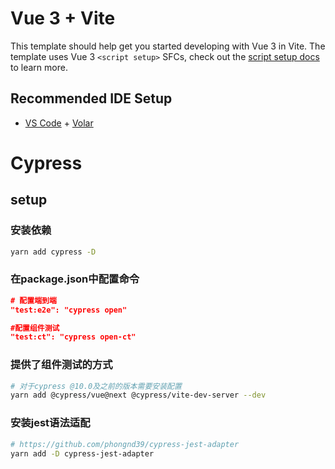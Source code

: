 # Vue 3 + Vite

This template should help get you started developing with Vue 3 in Vite. The template uses Vue 3 `<script setup>` SFCs, check out the [script setup docs](https://v3.vuejs.org/api/sfc-script-setup.html#sfc-script-setup) to learn more.

## Recommended IDE Setup

- [VS Code](https://code.visualstudio.com/) + [Volar](https://marketplace.visualstudio.com/items?itemName=Vue.volar)


# Cypress
## setup
### 安装依赖
```bash
yarn add cypress -D
```
### 在package.json中配置命令
```json
# 配置端到端
"test:e2e": "cypress open"

#配置组件测试
"test:ct": "cypress open-ct"
```

### 提供了组件测试的方式
```bash
# 对于cypress @10.0及之前的版本需要安装配置
yarn add @cypress/vue@next @cypress/vite-dev-server --dev
```

### 安装jest语法适配
```bash
# https://github.com/phongnd39/cypress-jest-adapter
yarn add -D cypress-jest-adapter
```